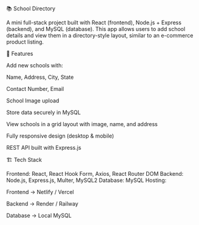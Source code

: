 📚 School Directory

A mini full-stack project built with React (frontend), Node.js + Express (backend), and MySQL (database).
This app allows users to add school details and view them in a directory-style layout, similar to an e-commerce product listing.

🚀 Features

Add new schools with:

Name, Address, City, State

Contact Number, Email

School Image upload

Store data securely in MySQL

View schools in a grid layout with image, name, and address

Fully responsive design (desktop & mobile)

REST API built with Express.js

🏗️ Tech Stack

Frontend: React, React Hook Form, Axios, React Router DOM
Backend: Node.js, Express.js, Multer, MySQL2
Database: MySQL
Hosting:

Frontend → Netlify / Vercel

Backend → Render / Railway

Database → Local MySQL